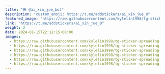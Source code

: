 ```yaml
---
title: "来 @ai_xin_jue_bot"
description: "custom_emoji: https://t.me/addstickers/ai_xin_jue_8"
featured_image: "https://raw.githubusercontent.com/kylelin1998/tg-sticker-spreading-worldwide-images/main/img/cd98bee8-b4bb-4cbb-a7d8-007a117e4ff8.jpg"
link: "https://t.me/addstickers/ai_xin_jue_8"
weight: 3
date: 2024-01-15T22:12:15+08:00
images:
  - https://raw.githubusercontent.com/kylelin1998/tg-sticker-spreading-worldwide-images/main/img/cd98bee8-b4bb-4cbb-a7d8-007a117e4ff8.jpg
  - https://raw.githubusercontent.com/kylelin1998/tg-sticker-spreading-worldwide-images/main/img/7942102a-47fe-4c74-a33d-cab1085b84f6.jpg
  - https://raw.githubusercontent.com/kylelin1998/tg-sticker-spreading-worldwide-images/main/img/000d0db3-9c13-40b8-804b-2ab6fb76b06e.jpg
  - https://raw.githubusercontent.com/kylelin1998/tg-sticker-spreading-worldwide-images/main/img/a80a882d-188d-435b-b35e-8bc2fc325e56.jpg
  - https://raw.githubusercontent.com/kylelin1998/tg-sticker-spreading-worldwide-images/main/img/b66d0ae6-388d-442b-a421-ad2d91f8c687.jpg
  - https://raw.githubusercontent.com/kylelin1998/tg-sticker-spreading-worldwide-images/main/img/ef21e0c9-410a-4ea7-b037-d7c19c18c0c5.jpg
---
```

